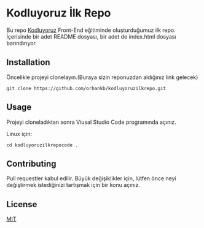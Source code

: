 # Kodluyoruz İlk Repo
Bu repo [Kodluyoruz](https://kodluyoruz.org/tr/kodluyoruz) Front-End eğitiminde oluşturduğumuz ilk repo. İçerisinde bir adet README dosyası, bir adet de index.html dosyası barındırıyor.

## Installation
Öncelikle projeyi clonelayın.(Buraya sizin reponuzdan aldığınız link gelecek)
```
git clone https://github.com/orhankb/kodluyoruzilkrepo.git
```

## Usage 
Projeyi cloneladıktan sonra Viusal Studio Code programında açınız.

Linux için:
```
cd kodluyoruzilkrepocode .
```

## Contributing
Pull requestler kabul edilir. Büyük değişiklikler için, lütfen önce neyi değiştirmek istediğinizi tartışmak için  bir konu açınız.

## License
[MIT](https://choosealicense.com/licenses/mit/)